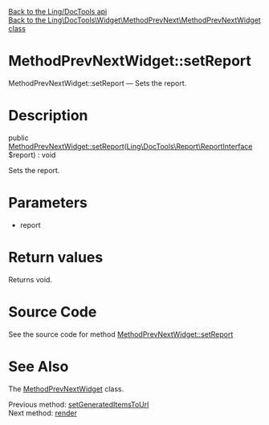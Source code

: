 [Back to the Ling/DocTools api](https://github.com/lingtalfi/DocTools/blob/master/doc/api/Ling/DocTools.md)<br>
[Back to the Ling\DocTools\Widget\MethodPrevNext\MethodPrevNextWidget class](https://github.com/lingtalfi/DocTools/blob/master/doc/api/Ling/DocTools/Widget/MethodPrevNext/MethodPrevNextWidget.md)


MethodPrevNextWidget::setReport
================



MethodPrevNextWidget::setReport — Sets the report.




Description
================


public [MethodPrevNextWidget::setReport](https://github.com/lingtalfi/DocTools/blob/master/doc/api/Ling/DocTools/Widget/MethodPrevNext/MethodPrevNextWidget/setReport.md)([Ling\DocTools\Report\ReportInterface](https://github.com/lingtalfi/DocTools/blob/master/doc/api/Ling/DocTools/Report/ReportInterface.md) $report) : void




Sets the report.




Parameters
================


- report

    


Return values
================

Returns void.








Source Code
===========
See the source code for method [MethodPrevNextWidget::setReport](/blob/master/Widget/MethodPrevNext/MethodPrevNextWidget.php#L98-L101)


See Also
================

The [MethodPrevNextWidget](https://github.com/lingtalfi/DocTools/blob/master/doc/api/Ling/DocTools/Widget/MethodPrevNext/MethodPrevNextWidget.md) class.

Previous method: [setGeneratedItemsToUrl](https://github.com/lingtalfi/DocTools/blob/master/doc/api/Ling/DocTools/Widget/MethodPrevNext/MethodPrevNextWidget/setGeneratedItemsToUrl.md)<br>Next method: [render](https://github.com/lingtalfi/DocTools/blob/master/doc/api/Ling/DocTools/Widget/MethodPrevNext/MethodPrevNextWidget/render.md)<br>

